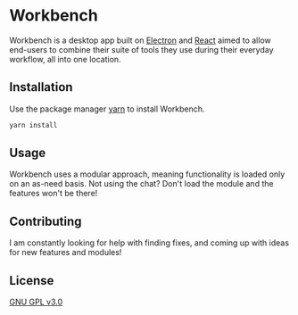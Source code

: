 # Workbench

Workbench is a desktop app built on [Electron](https://electronjs.org/) and [React](https://reactjs.org/) aimed to allow end-users to combine their suite of tools they use during their everyday workflow, all into one location.


## Installation

Use the package manager [yarn](https://yarnpkg.com/lang/en/) to install Workbench.

```bash
yarn install
```

## Usage

Workbench uses a modular approach, meaning functionality is loaded only on an as-need basis. 
Not using the chat? Don't load the module and the features won't be there!


## Contributing
I am constantly looking for help with finding fixes, and coming up with ideas for new features and modules!

## License
[GNU GPL v3.0](https://choosealicense.com/licenses/gpl-3.0/)
